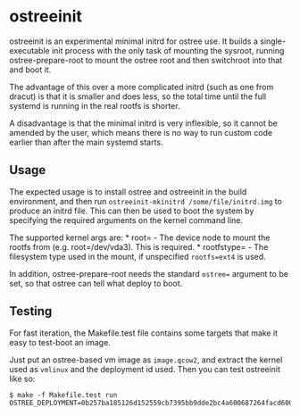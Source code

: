 # ostreeinit

ostreeinit is an experimental minimal initrd for ostree use. It builds
a single-executable init process with the only task of mounting the
sysroot, running ostree-prepare-root to mount the ostree root and then
switchroot into that and boot it.

The advantage of this over a more complicated initrd (such as one from
dracut) is that it is smaller and does less, so the total time until
the full systemd is running in the real rootfs is shorter.

A disadvantage is that the minimal initrd is very inflexible, so it
cannot be amended by the user, which means there is no way to run
custom code earlier than after the main systemd starts.

## Usage

The expected usage is to install ostree and ostreeinit in the build
environment, and then run `ostreeinit-mkinitrd /some/file/initrd.img`
to produce an initrd file. This can then be used to boot the system
by specifying the required arguments on the kernel command line.

The supported kernel args are:
    * root= - The device node to mount the rootfs from (e.g. root=/dev/vda3). This is required.
    * rootfstype= - The filesystem type used in the mount, if unspecified `rootfs=ext4` is used.

In addition, ostree-prepare-root needs the standard `ostree=` argument
to be set, so that ostree can tell what deploy to boot.

## Testing

For fast iteration, the Makefile.test file contains some targets that
make it easy to test-boot an image.

Just put an ostree-based vm image as `image.qcow2`, and extract the
kernel used as `vmlinux` and the deployment id used. Then you can test
ostreeinit like so:

```
$ make -f Makefile.test run OSTREE_DEPLOYMENT=0b257ba185126d152559cb7395bb9dde2bc4a600687264facd600eebe504eca5
```
